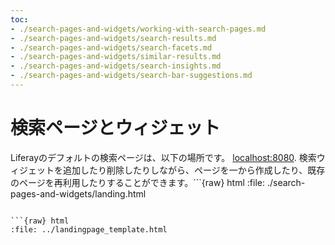 ```yaml
---
toc:
- ./search-pages-and-widgets/working-with-search-pages.md
- ./search-pages-and-widgets/search-results.md
- ./search-pages-and-widgets/search-facets.md
- ./search-pages-and-widgets/similar-results.md
- ./search-pages-and-widgets/search-insights.md
- ./search-pages-and-widgets/search-bar-suggestions.md
---
```

# 検索ページとウィジェット

Liferayのデフォルトの検索ページは、以下の場所です。 <localhost:8080>. 検索ウィジェットを追加したり削除したりしながら、ページを一から作成したり、既存のページを再利用したりすることができます。```{raw} html
:file: ./search-pages-and-widgets/landing.html
```

```{raw} html
:file: ../landingpage_template.html
```
